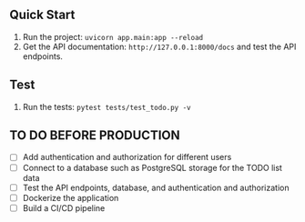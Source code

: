 
## Quick Start
1. Run the project: `uvicorn app.main:app --reload`
2. Get the API documentation: `http://127.0.0.1:8000/docs` and test the API endpoints.


## Test
1. Run the tests: `pytest tests/test_todo.py -v`


## TO DO BEFORE PRODUCTION
- [ ] Add authentication and authorization for different users
- [ ] Connect to a database such as PostgreSQL storage for the TODO list data
- [ ] Test the API endpoints, database, and authentication and authorization
- [ ] Dockerize the application
- [ ] Build a CI/CD pipeline